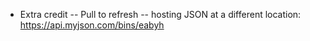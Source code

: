 * Extra credit
    -- Pull to refresh
    -- hosting JSON at a different location: https://api.myjson.com/bins/eabyh
